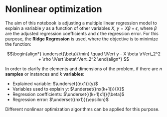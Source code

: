 # Nonlinear optimization

The aim of this notebook is adjusting a multiple linear regression model to explain a variable $y$ as a function of other variables $X$, $y = X \beta + \epsilon$, where $\beta$ are the adjusted regression coefficients and $\epsilon$ the regression error. For this purpose, the **Ridge Regression** is used, where the objective is to minimize the function:

$$\begin{align*}
    \underset{\beta}{\min} \quad \lVert y - X \beta \rVert_2^2 + \rho \lVert \beta\rVert_2^2 
\end{align*}
$$

In order to clarify the elements and dimensions of the problem, if there are $n$ **samples** or instances and $k$ **variables**:

* Explained variable: $\underset{(nx1)}{y}$
* Variables used to explain $y$: $\underset{(nx(k+1))}{X}$
* Regression coefficients: $\underset{((k+1)x1)}{\beta}$
* Regression error: $\underset{(nx1)}{\epsilon}$

Different nonlinear optimization algorithms can be applied for this purpose.

